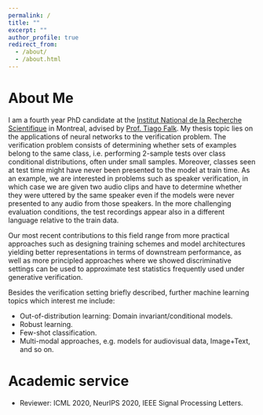 ```yaml
---
permalink: /
title: ""
excerpt: ""
author_profile: true
redirect_from: 
  - /about/
  - /about.html
---
```



# About Me

I am a fourth year PhD candidate at the [Institut National de la Recherche Scientifique](http://www.inrs.ca/) in Montreal, advised by [Prof. Tiago Falk](https://scholar.google.ca/citations?user=_i58BPYAAAAJ&hl=en). My thesis topic lies on the applications of neural networks to the verification problem. The verification problem consists of determining whether sets of examples belong to the same class, i.e. performing 2-sample tests over class conditional distributions, often under small samples. Moreover, classes seen at test time might have never been presented to the model at train time. As an example, we are interested in problems such as speaker verification, in which case we are given two audio clips and have to determine whether they were uttered by the same speaker even if the models were never presented to any audio from those speakers. In the more challenging evaluation conditions, the test recordings appear also in a different language relative to the train data.

Our most recent contributions to this field range from more practical approaches such as designing training schemes and model architectures yielding better representations in terms of downstream performance, as well as more principled approaches where we showed discriminative settings can be used to approximate test statistics frequently used under generative verification.

Besides the verification setting briefly described, further machine learning topics which interest me include:

* Out-of-distribution learning: Domain invariant/conditional models.
* Robust learning.
* Few-shot classification.
* Multi-modal approaches, e.g. models for audiovisual data, Image+Text, and so on.


# Academic service
* Reviewer: ICML 2020, NeurIPS 2020, IEEE Signal Processing Letters.